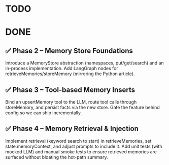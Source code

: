 # TODO

# DONE
## ✅ Phase 2 – Memory Store Foundations
Introduce a MemoryStore abstraction (namespaces, put/get/search) and an in-process implementation.
Add LangGraph nodes for retrieveMemories/storeMemory (mirroring the Python article).

## ✅ Phase 3 – Tool-based Memory Inserts
Bind an upsertMemory tool to the LLM, route tool calls through storeMemory, and persist facts via the new store.
Gate the feature behind config so we can ship incrementally.

## ✅ Phase 4 – Memory Retrieval & Injection
Implement retrieval (keyword search to start) in retrieveMemories, set state.memoryContext, and adjust prompts to include it.
Add unit tests (with mocked LLM) and manual smoke tests to ensure retrieved memories are surfaced without bloating the hot-path summary.